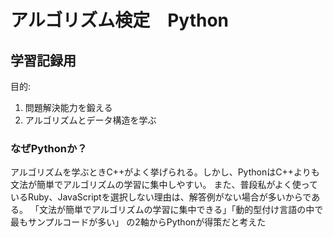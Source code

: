 # アルゴリズム検定　Python
## 学習記録用
目的: 
1. 問題解決能力を鍛える
2. アルゴリズムとデータ構造を学ぶ

### なぜPythonか？
アルゴリズムを学ぶときC++がよく挙げられる。しかし、PythonはC++よりも文法が簡単でアルゴリズムの学習に集中しやすい。
また、普段私がよく使っているRuby、JavaScriptを選択しない理由は、解答例がない場合が多いからである。
「文法が簡単でアルゴリズムの学習に集中できる」「動的型付け言語の中で最もサンプルコードが多い」
の2軸からPythonが得策だと考えた
